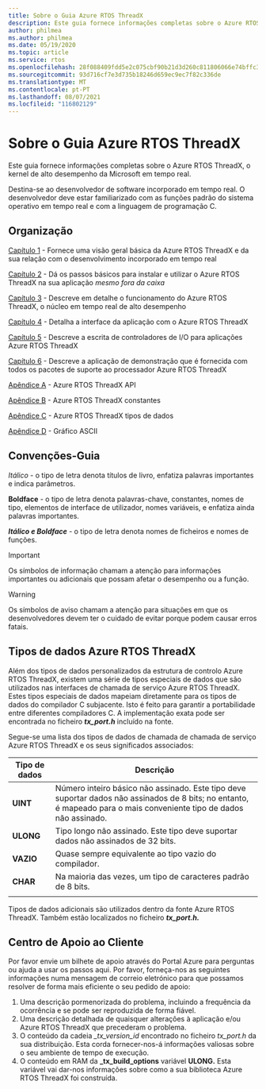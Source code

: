 ```yaml
---
title: Sobre o Guia Azure RTOS ThreadX
description: Este guia fornece informações completas sobre o Azure RTOS ThreadX, o kernel em tempo real da Microsoft.
author: philmea
ms.author: philmea
ms.date: 05/19/2020
ms.topic: article
ms.service: rtos
ms.openlocfilehash: 28f088409fdd5e2c075cbf90b21d3d260c811806066e74bffc395207cde0239c
ms.sourcegitcommit: 93d716cf7e3d735b18246d659ec9ec7f82c336de
ms.translationtype: MT
ms.contentlocale: pt-PT
ms.lasthandoff: 08/07/2021
ms.locfileid: "116802129"
---
```

# <a name="about-the-azure-rtos-threadx-guide"></a>Sobre o Guia Azure RTOS ThreadX

Este guia fornece informações completas sobre o Azure RTOS ThreadX, o kernel de alto desempenho da Microsoft em tempo real. 

Destina-se ao desenvolvedor de software incorporado em tempo real. O desenvolvedor deve estar familiarizado com as funções padrão do sistema operativo em tempo real e com a linguagem de programação C.

## <a name="organization"></a>Organização

[Capítulo 1](chapter1.md) - Fornece uma visão geral básica da Azure RTOS ThreadX e da sua relação com o desenvolvimento incorporado em tempo real

[Capítulo 2](chapter2.md) - Dá os passos básicos para instalar e utilizar o Azure RTOS ThreadX na sua aplicação *mesmo fora da caixa*

[Capítulo 3](chapter3.md) - Descreve em detalhe o funcionamento do Azure RTOS ThreadX, o núcleo em tempo real de alto desempenho

[Capítulo 4](chapter4.md) - Detalha a interface da aplicação com o Azure RTOS ThreadX

[Capítulo 5](chapter5.md) - Descreve a escrita de controladores de I/O para aplicações Azure RTOS ThreadX

[Capítulo 6](chapter6.md) - Descreve a aplicação de demonstração que é fornecida com todos os pacotes de suporte ao processador Azure RTOS ThreadX

[Apêndice A](appendix-a.md) - Azure RTOS ThreadX API

[Apêndice B](appendix-b.md) - Azure RTOS ThreadX constantes

[Apêndice C](appendix-c.md) - Azure RTOS ThreadX tipos de dados

[Apêndice D](appendix-d.md) - Gráfico ASCII

## <a name="guide-conventions"></a>Convenções-Guia

*Itálico* - o tipo de letra denota títulos de livro, enfatiza palavras importantes e indica parâmetros.

**Boldface** - o tipo de letra denota palavras-chave, constantes, nomes de tipo, elementos de interface de utilizador, nomes variáveis, e enfatiza ainda palavras importantes.

***Itálico e Boldface*** - o tipo de letra denota nomes de ficheiros e nomes de funções.

> [!IMPORTANT]
> Os símbolos de informação chamam a atenção para informações importantes ou adicionais que possam afetar o desempenho ou a função.

> [!WARNING]
> Os símbolos de aviso chamam a atenção para situações em que os desenvolvedores devem ter o cuidado de evitar porque podem causar erros fatais.

## <a name="azure-rtos-threadx-data-types"></a>Tipos de dados Azure RTOS ThreadX

Além dos tipos de dados personalizados da estrutura de controlo Azure RTOS ThreadX, existem uma série de tipos especiais de dados que são utilizados nas interfaces de chamada de serviço Azure RTOS ThreadX. Estes tipos especiais de dados mapeiam diretamente para os tipos de dados do compilador C subjacente. Isto é feito para garantir a portabilidade entre diferentes compiladores C. A implementação exata pode ser encontrada no ficheiro ***tx_port.h*** incluído na fonte.

Segue-se uma lista dos tipos de dados de chamada de chamada de serviço Azure RTOS ThreadX e os seus significados associados:

| Tipo de dados  | Descrição |
| -------- | ------------------------------------------------------------------------------------------------------------------------------------ |
| **UINT** | Número inteiro básico não assinado. Este tipo deve suportar dados não assinados de 8 bits; no entanto, é mapeado para o mais conveniente tipo de dados não assinado. |
| **ULONG** | Tipo longo não assinado. Este tipo deve suportar dados não assinados de 32 bits. |
| **VAZIO** | Quase sempre equivalente ao tipo vazio do compilador. |
| **CHAR** | Na maioria das vezes, um tipo de caracteres padrão de 8 bits. |
|  |  |

Tipos de dados adicionais são utilizados dentro da fonte Azure RTOS ThreadX. Também estão localizados no ficheiro ***tx_port.h.***

## <a name="customer-support-center"></a>Centro de Apoio ao Cliente

Por favor envie um bilhete de apoio através do Portal Azure para perguntas ou ajuda a usar os passos aqui. Por favor, forneça-nos as seguintes informações numa mensagem de correio eletrónico para que possamos resolver de forma mais eficiente o seu pedido de apoio:

1. Uma descrição pormenorizada do problema, incluindo a frequência da ocorrência e se pode ser reproduzida de forma fiável.
2. Uma descrição detalhada de quaisquer alterações à aplicação e/ou Azure RTOS ThreadX que precederam o problema.
3. O conteúdo da cadeia *_tx_version_id* encontrado no ficheiro *tx_port.h* da sua distribuição. Esta corda fornecer-nos-á informações valiosas sobre o seu ambiente de tempo de execução.
4. O conteúdo em RAM da **_tx_build_options** variável **ULONG.** Esta variável vai dar-nos informações sobre como a sua biblioteca Azure RTOS ThreadX foi construída.
